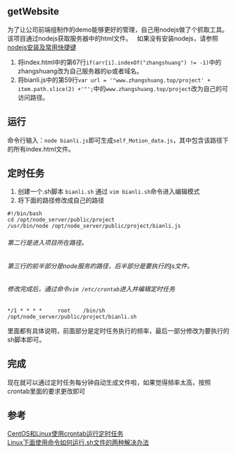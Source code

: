 ## getWebsite
为了让公司前端组制作的demo能够更好的管理，自己用nodejs做了个抓取工具。
该项目通过nodejs获取服务器中的html文件。   
如果没有安装nodejs，请参照[nodejs安装及常用快捷键
](http://zhangshuang.top/nodejs%E5%AE%89%E8%A3%85%E5%8F%8A%E5%B8%B8%E7%94%A8%E5%BF%AB%E6%8D%B7%E9%94%AE/)
1. 将index.html中的第67行`if(arr[i].indexOf("zhangshuang") != -1)`中的zhangshuang改为自己服务器的ip或者域名。   
2. 将bianli.js中的第59行`var url = '"www.zhangshuang.top/project' + item.path.slice(2) +'"';`中的`www.zhangshuang.top/project`改为自己的可访问路径。

## 运行
命令行输入：`node bianli.js`即可生成`self_Motion_data.js`，其中包含该路径下的所有index.html文件。  

## 定时任务
1. 创建一个.sh脚本 `bianli.sh` 通过 `vim bianli.sh`命令进入编辑模式   
2. 将下面的路径修改成自己的路径   

```
#!/bin/bash
cd /opt/node_server/public/project
/usr/bin/node /opt/node_server/public/project/bianli.js
```

###### 第二行是进入项目所在路径。   
###### 第三行的前半部分是node服务的路径，后半部分是要执行的js文件。   
###### 修改完成后，通过命令`vim /etc/crontab`进入并编辑定时任务   

`
*/1 * * * *     root    /bin/sh /opt/node_server/public/project/bianli.sh
`

里面都有具体说明，前面部分是定时任务执行的频率，最后一部分修改为要执行的sh脚本即可。

## 完成 
现在就可以通过定时任务每分钟自动生成文件啦，如果觉得频率太高，按照crontab里面的要求更改即可

## 参考
[CentOS和Linux使用crontab运行定时任务](http://www.thinkphp.cn/code/996.html)  
[Linux下面使用命令如何运行.sh文件的两种解决办法](http://www.jb51.net/LINUXjishu/420989.html)
